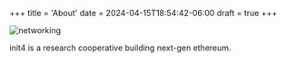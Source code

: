 +++
title = 'About'
date = 2024-04-15T18:54:42-06:00
draft = true
+++

![networking](/networking.png)

init4 is a research cooperative building next-gen ethereum.
